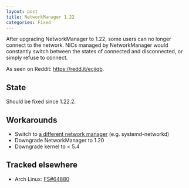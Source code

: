 ```yaml
---
layout: post
title: NetworkManager 1.22
categories: Fixed
---
```


After upgrading NetworkManager to 1.22, some users can no longer connect to the network. NICs managed by NetworkManager would constantly switch between the states of connected and disconnected, or simply refuse to connect.

As seen on Reddit: <https://redd.it/ecjiqb>.

## State

Should be fixed since 1.22.2.

## Workarounds

- Switch to [a different network manager][diff-nm] (e.g. systemd-networkd)
- Downgrade NetworkManager to 1.20
- Downgrade kernel to < 5.4

## Tracked elsewhere

- Arch Linux: [FS#64880]

[diff-nm]: https://wiki.archlinux.org/index.php/Network_configuration#Network_managers
[FS#64880]: https://bugs.archlinux.org/task/64880
